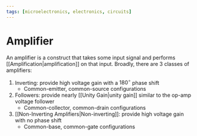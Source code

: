 ```yaml
---
tags: [microelectronics, electronics, circuits]
---
```


# Amplifier

An amplifier is a construct that takes some input signal and performs [[Amplification|amplification]] on that input. Broadly, there are 3 classes of amplifiers:

1. Inverting: provide high voltage gain with a $180^{\circ}$ phase shift
	- Common-emitter, common-source configurations
2. Followers: provide nearly [[Unity Gain|unity gain]] similar to the op-amp voltage follower
	- Common-collector, common-drain configurations
3. [[Non-Inverting Amplifiers|Non-inverting]]: provide high voltage gain with no phase shift
	- Common-base, common-gate configurations